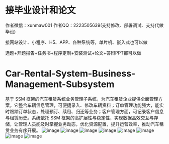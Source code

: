 # 接毕业设计和论文
作者微信：xunmaw001  作者QQ：2223505639(支持修改、部署调试、支持代做毕设)

接网站设计、小程序、H5、APP、各种系统等，单片机、嵌入式也可以做

选题+开题报告+任务书+程序定制+安装测试+论文+答辩PPT都可以做
# Car-Rental-System-Business-Management-Subsystem
基于 SSM 框架的汽车租赁系统业务管理子系统，为汽车租赁企业提供全面管理方案。它整合车辆信息管理，可便捷录入、修改车辆资料；订单管理功能强大，能实时跟踪订单状态，处理预订、续租、归还等业务；客户管理方面，可记录客户信息与租赁历史。系统依托 SSM 框架的高扩展性与稳定性，实现数据高效交互与存储，让管理人员能及时掌握业务动态，优化资源配置，提升运营效率，推动汽车租赁业务有序开展。 
![image](https://github.com/user-attachments/assets/773b32b9-f373-496b-aa11-d50f3ab9c101)
![image](https://github.com/user-attachments/assets/36ecadae-4634-4460-8fbb-8528368590cb)
![image](https://github.com/user-attachments/assets/cc1e1d07-dedf-47fd-bc0a-e459286982bd)
![image](https://github.com/user-attachments/assets/d793db14-bab8-484e-bf86-5941d993cfef)
![image](https://github.com/user-attachments/assets/83fd0a53-cf75-4e3c-8538-e1b2c375e133)
![image](https://github.com/user-attachments/assets/9ab6a362-f302-41d2-8afc-952fb2dcb667)
![image](https://github.com/user-attachments/assets/4ced53dd-63b3-43aa-a2c9-375a1f05c39c)
![image](https://github.com/user-attachments/assets/fbdb5674-ef90-47e6-8974-9ab3bc863f1a)

